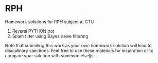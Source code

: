 # RPH
Homework solutions for RPH subject at CTU

 1. Reversi PYTHON bot
 2. Spam filter using Bayes naive filtering
 
Note that submiting this work as your own homework solution will lead to disciplinary sanctions. Feel free to use these materials for inspiration or to compare your solution with someone else§s.
